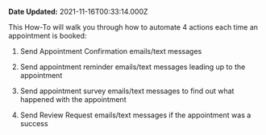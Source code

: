 **Date Updated:** 2021-11-16T00:33:14.000Z

  
This How-To will walk you through how to automate 4 actions each time an appointment is booked: 

  
1) Send Appointment Confirmation emails/text messages

2) Send appointment reminder emails/text messages leading up to the appointment

3) Send appointment survey emails/text messages to find out what happened with the appointment

4) Send Review Request emails/text messages if the appointment was a success